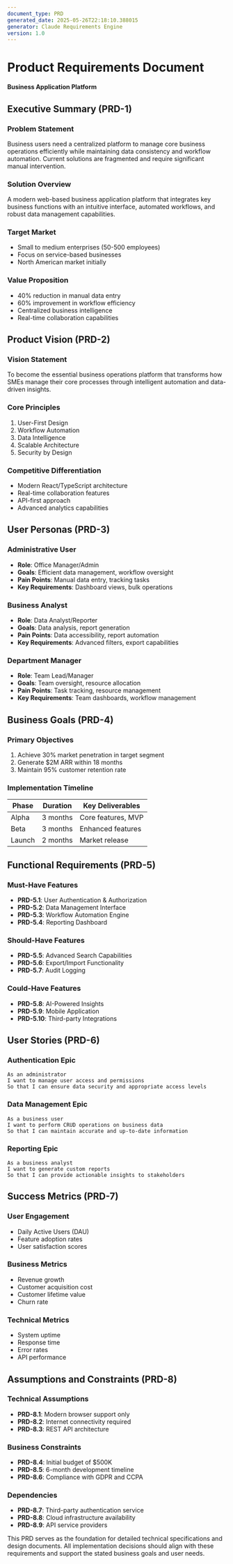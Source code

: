 ```yaml
---
document_type: PRD
generated_date: 2025-05-26T22:18:10.388015
generator: Claude Requirements Engine
version: 1.0
---
```


# Product Requirements Document
**Business Application Platform**

## Executive Summary (PRD-1)

### Problem Statement
Business users need a centralized platform to manage core business operations efficiently while maintaining data consistency and workflow automation. Current solutions are fragmented and require significant manual intervention.

### Solution Overview
A modern web-based business application platform that integrates key business functions with an intuitive interface, automated workflows, and robust data management capabilities.

### Target Market
- Small to medium enterprises (50-500 employees)
- Focus on service-based businesses
- North American market initially

### Value Proposition
- 40% reduction in manual data entry
- 60% improvement in workflow efficiency
- Centralized business intelligence
- Real-time collaboration capabilities

## Product Vision (PRD-2)

### Vision Statement
To become the essential business operations platform that transforms how SMEs manage their core processes through intelligent automation and data-driven insights.

### Core Principles
1. User-First Design
2. Workflow Automation
3. Data Intelligence
4. Scalable Architecture
5. Security by Design

### Competitive Differentiation
- Modern React/TypeScript architecture
- Real-time collaboration features
- API-first approach
- Advanced analytics capabilities

## User Personas (PRD-3)

### Administrative User
- **Role**: Office Manager/Admin
- **Goals**: Efficient data management, workflow oversight
- **Pain Points**: Manual data entry, tracking tasks
- **Key Requirements**: Dashboard views, bulk operations

### Business Analyst
- **Role**: Data Analyst/Reporter
- **Goals**: Data analysis, report generation
- **Pain Points**: Data accessibility, report automation
- **Key Requirements**: Advanced filters, export capabilities

### Department Manager
- **Role**: Team Lead/Manager
- **Goals**: Team oversight, resource allocation
- **Pain Points**: Task tracking, resource management
- **Key Requirements**: Team dashboards, workflow management

## Business Goals (PRD-4)

### Primary Objectives
1. Achieve 30% market penetration in target segment
2. Generate $2M ARR within 18 months
3. Maintain 95% customer retention rate

### Implementation Timeline
| Phase | Duration | Key Deliverables |
|-------|----------|------------------|
| Alpha | 3 months | Core features, MVP |
| Beta | 3 months | Enhanced features |
| Launch | 2 months | Market release |

## Functional Requirements (PRD-5)

### Must-Have Features
- **PRD-5.1**: User Authentication & Authorization
- **PRD-5.2**: Data Management Interface
- **PRD-5.3**: Workflow Automation Engine
- **PRD-5.4**: Reporting Dashboard

### Should-Have Features
- **PRD-5.5**: Advanced Search Capabilities
- **PRD-5.6**: Export/Import Functionality
- **PRD-5.7**: Audit Logging

### Could-Have Features
- **PRD-5.8**: AI-Powered Insights
- **PRD-5.9**: Mobile Application
- **PRD-5.10**: Third-party Integrations

## User Stories (PRD-6)

### Authentication Epic
```
As an administrator
I want to manage user access and permissions
So that I can ensure data security and appropriate access levels
```

### Data Management Epic
```
As a business user
I want to perform CRUD operations on business data
So that I can maintain accurate and up-to-date information
```

### Reporting Epic
```
As a business analyst
I want to generate custom reports
So that I can provide actionable insights to stakeholders
```

## Success Metrics (PRD-7)

### User Engagement
- Daily Active Users (DAU)
- Feature adoption rates
- User satisfaction scores

### Business Metrics
- Revenue growth
- Customer acquisition cost
- Customer lifetime value
- Churn rate

### Technical Metrics
- System uptime
- Response time
- Error rates
- API performance

## Assumptions and Constraints (PRD-8)

### Technical Assumptions
- **PRD-8.1**: Modern browser support only
- **PRD-8.2**: Internet connectivity required
- **PRD-8.3**: REST API architecture

### Business Constraints
- **PRD-8.4**: Initial budget of $500K
- **PRD-8.5**: 6-month development timeline
- **PRD-8.6**: Compliance with GDPR and CCPA

### Dependencies
- **PRD-8.7**: Third-party authentication service
- **PRD-8.8**: Cloud infrastructure availability
- **PRD-8.9**: API service providers

This PRD serves as the foundation for detailed technical specifications and design documents. All implementation decisions should align with these requirements and support the stated business goals and user needs.